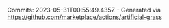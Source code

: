 Commits: 2023-05-31T00:55:49.435Z - Generated via https://github.com/marketplace/actions/artificial-grass
<br>
